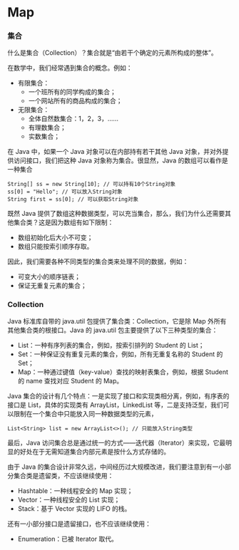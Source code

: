 # Map

### 集合

什么是集合（Collection）？集合就是“由若干个确定的元素所构成的整体”。

在数学中，我们经常遇到集合的概念。例如：

- 有限集合：
  - 一个班所有的同学构成的集合；
  - 一个网站所有的商品构成的集合；
- 无限集合：
  - 全体自然数集合：1，2，3，……
  - 有理数集合；
  - 实数集合；

在 Java 中，如果一个 Java 对象可以在内部持有若干其他 Java 对象，并对外提供访问接口，我们把这种 Java 对象称为集合。很显然，Java 的数组可以看作是一种集合

```text
String[] ss = new String[10]; // 可以持有10个String对象
ss[0] = "Hello"; // 可以放入String对象
String first = ss[0]; // 可以获取String对象
```

既然 Java 提供了数组这种数据类型，可以充当集合，那么，我们为什么还需要其他集合类？这是因为数组有如下限制：

- 数组初始化后大小不可变；
- 数组只能按索引顺序存取。

因此，我们需要各种不同类型的集合类来处理不同的数据，例如：

- 可变大小的顺序链表；
- 保证无重复元素的集合；

### Collection

Java 标准库自带的 java.util 包提供了集合类：Collection，它是除 Map 外所有其他集合类的根接口。Java 的 java.util 包主要提供了以下三种类型的集合：

- List：一种有序列表的集合，例如，按索引排列的 Student 的 List；
- Set：一种保证没有重复元素的集合，例如，所有无重复名称的 Student 的 Set；
- Map：一种通过键值（key-value）查找的映射表集合，例如，根据 Student 的 name 查找对应 Student 的 Map。

Java 集合的设计有几个特点：一是实现了接口和实现类相分离，例如，有序表的接口是 List，具体的实现类有 ArrayList，LinkedList 等，二是支持泛型，我们可以限制在一个集合中只能放入同一种数据类型的元素，

```text
List<String> list = new ArrayList<>(); // 只能放入String类型
```

最后，Java 访问集合总是通过统一的方式——迭代器（Iterator）来实现，它最明显的好处在于无需知道集合内部元素是按什么方式存储的。

由于 Java 的集合设计非常久远，中间经历过大规模改进，我们要注意到有一小部分集合类是遗留类，不应该继续使用：

- Hashtable：一种线程安全的 Map 实现；
- Vector：一种线程安全的 List 实现；
- Stack：基于 Vector 实现的 LIFO 的栈。

还有一小部分接口是遗留接口，也不应该继续使用：

- Enumeration：已被 Iterator 取代。
